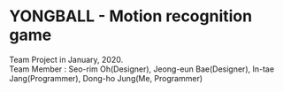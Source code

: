 # YONGBALL - Motion recognition game
Team Project in January, 2020.   
Team Member : Seo-rim Oh(Designer), Jeong-eun Bae(Designer), In-tae Jang(Programmer), Dong-ho Jung(Me, Programmer)   
